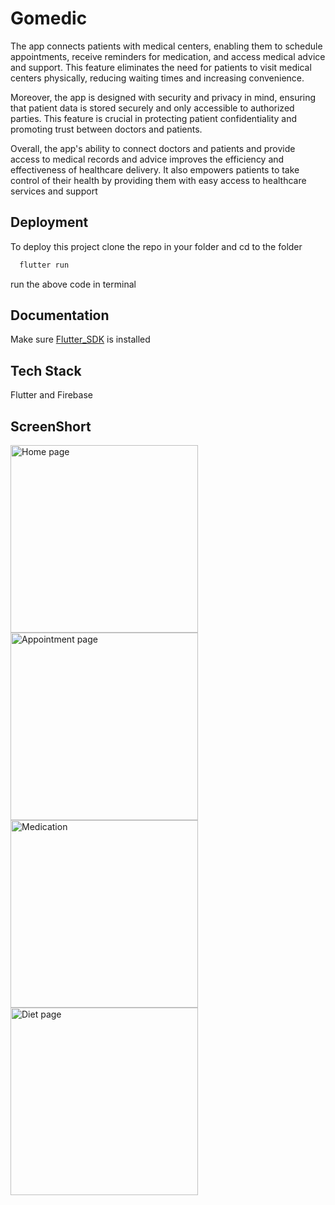 
# Gomedic

The app connects patients with medical centers, enabling them to schedule appointments, receive reminders for medication, and access medical advice and support. This feature eliminates the need for patients to visit medical centers physically, reducing waiting times and increasing convenience.

Moreover, the app is designed with security and privacy in mind, ensuring that patient data is stored securely and only accessible to authorized parties. This feature is crucial in protecting patient confidentiality and promoting trust between doctors and patients.

Overall, the app's ability to connect doctors and patients and provide access to medical records and advice improves the efficiency and effectiveness of healthcare delivery. It also empowers patients to take control of their health by providing them with easy access to healthcare services and support



## Deployment

To deploy this project clone the repo in your folder and cd to the folder

```bash
  flutter run
```
run the above code in terminal


## Documentation
Make sure 
[Flutter_SDK](https://docs.flutter.dev/get-started/install) is installed



## Tech Stack

Flutter and Firebase

## ScreenShort
<img src="Screeshorts/homepage.png" alt="Home page" width="300px" style="margin-right: 20px;">
<img src="Screenshots/Appointment.png" alt="Appointment page" width="300px" style="margin-right: 20px;">
<img src="Screenshots/medication.png" alt="Medication" width="300px" style="margin-right: 20px;">
<img src="Screenshots/diet.png" alt="Diet page" width="300px" style="margin-right: 20px;">

